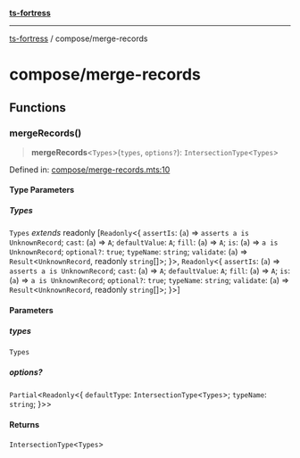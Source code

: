 [**ts-fortress**](../README.md)

---

[ts-fortress](../README.md) / compose/merge-records

# compose/merge-records

## Functions

### mergeRecords()

> **mergeRecords**\<`Types`\>(`types`, `options?`): `IntersectionType`\<`Types`\>

Defined in: [compose/merge-records.mts:10](https://github.com/noshiro-pf/ts-fortress/blob/main/src/compose/merge-records.mts#L10)

#### Type Parameters

##### Types

`Types` _extends_ readonly \[`Readonly`\<\{ `assertIs`: (`a`) => `asserts a is UnknownRecord`; `cast`: (`a`) => `A`; `defaultValue`: `A`; `fill`: (`a`) => `A`; `is`: (`a`) => `a is UnknownRecord`; `optional?`: `true`; `typeName`: `string`; `validate`: (`a`) => `Result`\<`UnknownRecord`, readonly `string`[]\>; \}\>, `Readonly`\<\{ `assertIs`: (`a`) => `asserts a is UnknownRecord`; `cast`: (`a`) => `A`; `defaultValue`: `A`; `fill`: (`a`) => `A`; `is`: (`a`) => `a is UnknownRecord`; `optional?`: `true`; `typeName`: `string`; `validate`: (`a`) => `Result`\<`UnknownRecord`, readonly `string`[]\>; \}\>\]

#### Parameters

##### types

`Types`

##### options?

`Partial`\<`Readonly`\<\{ `defaultType`: `IntersectionType`\<`Types`\>; `typeName`: `string`; \}\>\>

#### Returns

`IntersectionType`\<`Types`\>
